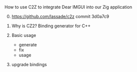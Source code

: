 How to use C2Z to integrate Dear IMGUI into our Zig application

0. https://github.com/lassade/c2z commit 3d0a7c9

1. Why is CZ2?
    Binding generator for C++

1. Basic usage
    - generate
    - fix
    - usage

2. upgrade bindings